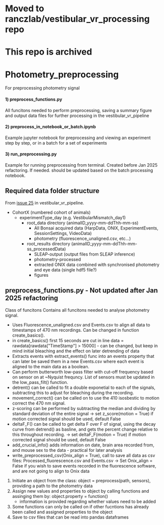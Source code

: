 # Moved to ranczlab/vestibular_vr_processing repo 
# This repo is archived 

# Photometry_preprocessing
 For preprocessing photometry signal
 #### 1) preprocess_functions.py 
 All funcitons needed to perform preprocessing, saving a summary figure and output data files for further processing in the vestibular_vr_pipeline
 #### 2) preprocess_in_notebook_or_batch.ipynb 
 Example jupyter notebook for preprocessing and viewing an experiment step by step, or in a batch for a set of experiments 
 #### 3) run_preprocessing.py
 Example for running preprocessing from terminal. Created before Jan 2025 refactoring. If needed. should be updated based on the batch processing notebook. 

## Required data folder structure
From [issue 25](https://github.com/ikharitonov/vestibular_vr_pipeline/issues/25) in vestibular_vr_pipeline. 
- CohortX (numbered cohort of animals) 
  - experimentType_day (e.g. VestibularMismatch_day1)
    - root_data directory (animalID_yyyy-mm-ddThh-mm-ss)
      - All Bonsai acquired data (HarpData, ONIX, ExperimentEvents, SessionSettings, VideoData)
      - photometry (fluorescence_unaligned.csv, etc...)
     - root_results directory (animalID_yyyy-mm-ddThh-mm-ss_processedData)
       - SLEAP-output (output files from SLEAP inference) 
       - photometry-processed 
       - extracted ONIX data combined with synchronised photometry and eye data (single hdf5 file?)
       - figures 

## preprocess_functions.py - Not updated after Jan 2025 refactoring 
  Class of funcitons 
  Contains all funcitons needed to analyse photometry signal.
  - Uses Fluorescence_unaligned.csv and Events.csv to align all data to timestamps of 470 nm recordings. Can be changed in function create_basics().
  - in create_basics() first 15 seconds are cut in line data = rawdata[rawdata["TimeStamp"] > 15000]  - can be changed, but keep in mind initial bleaching and the effect on later detrending of data
  - Extracts events with extract_events() func into an events property that can later be saved them in a new Events.csv where each event is aligned to the main data as a boolean.
  - Can perform butterworth low-pass filter with cut-off frequency based on sensor on at ~Nyquist frequncy. List of sensors must be updated in the low_pass_filt() function.
  - detrent() can be called to fit a double exponetial to each of the signals, subtracting this to adjust for bleaching during the recording.
  - movement_correct() can be called on to use the 410 isosbestic to motion correct the 470 nm signal.
  - z-scoring can be performed by subtracting the median and dividing by standard deviation of the entire signal 
    -> set z_score(motion = True) if motion corrected signal should be used, default False
  - deltaF_F() can be called to get delta F over F of  signal, using the decay curve from detrend() as basline, and gets the percent change relative to this throughout recording.
    -> set deltaF_F(motion = True) if motion corrected signal should be used, default False
  - add_crucial_info() adds information on date, brain area recorded from, and mouse sex to the data - practical for later analysis
  - write_preprocessed_csv(Onix_align = True), call to save all data as csv files: Processed_fluorescence.csv and Events.csv
    -> Set Onix_align = False if you wish to save events recorded in the fluorescence software, and are not going to align to Onix data
    

  1) Initiate an object from the class: object = preprocess(path, sensors), providing a path to the photometry data
  2) Assign new values and properties to object by calling functions and assinging them by: object.property = function()
      - information is provided regarding whether values need to be added
  3) Some functions can only be called on if other fucntions has already been called and assigned properties to the object
  4) Save to csv files that can be read into pandas dataframes
     
